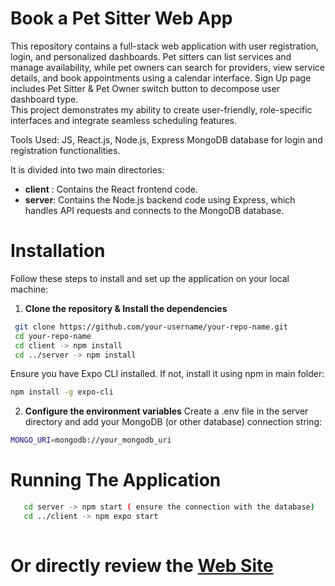 # Book a Pet Sitter Web App


This repository contains a full-stack web application with user registration, login, and personalized dashboards. 
Pet sitters can list services and manage availability, while pet owners can search for providers, view service details, and book appointments using a calendar interface.
Sign Up page includes Pet Sitter & Pet Owner switch button to decompose user dashboard type.  
This project demonstrates my ability to create user-friendly, role-specific interfaces and integrate seamless scheduling features.

Tools Used:
JS, React.js, Node.js, Express
MongoDB database for login and registration functionalities.

It is divided into two main directories:

- **client**  : Contains the React frontend code.
- **server**: Contains the Node.js backend code using Express, which handles API requests and connects to the MongoDB database.

# Installation

Follow these steps to install and set up the application on your local machine:

1. **Clone the repository & Install the dependencies**

  ```sh
   git clone https://github.com/your-username/your-repo-name.git
   cd your-repo-name 
   cd client -> npm install
   cd ../server -> npm install
```
Ensure you have Expo CLI installed. If not, install it using npm in main folder:

```sh
npm install -g expo-cli
```

2. **Configure the environment variables**
Create a .env file in the server directory and add your MongoDB (or other database) connection string:
```sh
MONGO_URI=mongodb://your_mongodb_uri
```

# Running The Application

```sh
   cd server -> npm start ( ensure the connection with the database)
   cd ../client -> npm expo start
   
```

# Or directly review the [Web Site](https://book-a-petsitter-demo.surge.sh/)





